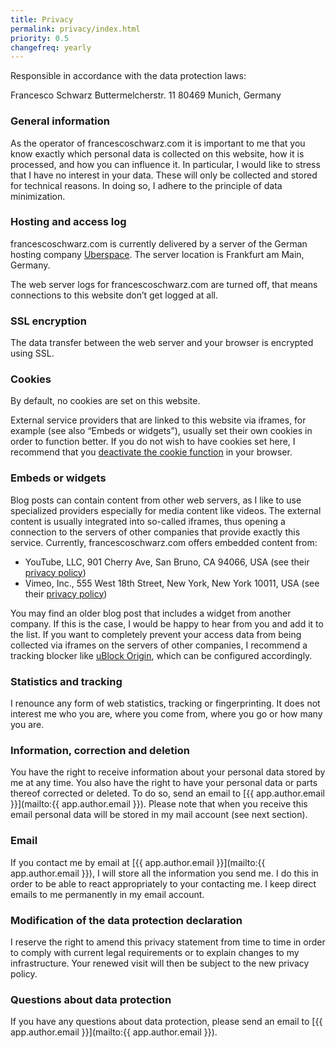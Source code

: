 ```yaml
---
title: Privacy
permalink: privacy/index.html
priority: 0.5
changefreq: yearly
---
```


Responsible in accordance with the data protection laws:

Francesco Schwarz
Buttermelcherstr. 11
80469 Munich, Germany

### General information

As the operator of francescoschwarz.com it is important to me that you know exactly which personal data is collected on this website, how it is processed, and how you can influence it. In particular, I would like to stress that I have no interest in your data. These will only be collected and stored for technical reasons. In doing so, I adhere to the principle of data minimization.

### Hosting and access log

francescoschwarz.com is currently delivered by a server of the German hosting company [Uberspace](https://uberspace.de/). The server location is Frankfurt am Main, Germany.

The web server logs for francescoschwarz.com are turned off, that means connections to this website don’t get logged at all.

### SSL encryption

The data transfer between the web server and your browser is encrypted using SSL.

### Cookies

By default, no cookies are set on this website.

External service providers that are linked to this website via iframes, for example (see also “Embeds or widgets”), usually set their own cookies in order to function better. If you do not wish to have cookies set here, I recommend that you [deactivate the cookie function](https://duckduckgo.com/?q=disable+cookies) in your browser.

### Embeds or widgets

Blog posts can contain content from other web servers, as I like to use specialized providers especially for media content like videos. The external content is usually integrated into so-called iframes, thus opening a connection to the servers of other companies that provide exactly this service. Currently, francescoschwarz.com offers embedded content from:

- YouTube, LLC, 901 Cherry Ave, San Bruno, CA 94066, USA (see their [privacy policy](https://policies.google.com/privacy))
- Vimeo, Inc., 555 West 18th Street, New York, New York 10011, USA (see their [privacy policy](https://vimeo.com/privacy))

You may find an older blog post that includes a widget from another company. If this is the case, I would be happy to hear from you and add it to the list. If you want to completely prevent your access data from being collected via iframes on the servers of other companies, I recommend a tracking blocker like [uBlock Origin](https://github.com/gorhill/uBlock), which can be configured accordingly.

### Statistics and tracking

I renounce any form of web statistics, tracking or fingerprinting. It does not interest me who you are, where you come from, where you go or how many you are.

### Information, correction and deletion

You have the right to receive information about your personal data stored by me at any time. You also have the right to have your personal data or parts thereof corrected or deleted. To do so, send an email to [{{ app.author.email }}](mailto:{{ app.author.email }}). Please note that when you receive this email personal data will be stored in my mail account (see next section).

### Email

If you contact me by email at [{{ app.author.email }}](mailto:{{ app.author.email }}), I will store all the information you send me. I do this in order to be able to react appropriately to your contacting me. I keep direct emails to me permanently in my email account.

### Modification of the data protection declaration

I reserve the right to amend this privacy statement from time to time in order to comply with current legal requirements or to explain changes to my infrastructure. Your renewed visit will then be subject to the new privacy policy.

### Questions about data protection

If you have any questions about data protection, please send an email to [{{ app.author.email }}](mailto:{{ app.author.email }}).
